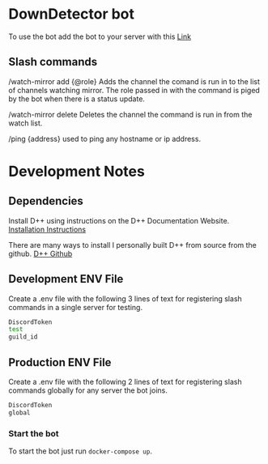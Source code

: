 # DownDetector bot

To use the bot add the bot to your server with this [Link](https://discord.com/oauth2/authorize?client_id=1159278212099088425&permissions=158720&scope=bot)

## Slash commands
/watch-mirror add {@role}
Adds the channel the comand is run in to the list of channels watching mirror.
The role passed in with the command is piged by the bot when there is a status update.

/watch-mirror delete
Deletes the channel the command is run in from the watch list.

/ping {address}
used to ping any hostname or ip address.
# Development Notes

## Dependencies

Install D++ using instructions on the D++ Documentation Website.
[Installation Instructions](https://dpp.dev/installing.html)

There are many ways to install I personally built D++ from source from the github.
[D++ Github](https://github.com/brainboxdotcc/DPP)

## Development ENV File

Create a .env file with the following 3 lines of text for registering slash commands in a single server for testing.

```bash
DiscordToken
test
guild_id
```

## Production ENV File

Create a .env file with the following 2 lines of text for registering slash commands globally for any server the bot joins.

```bash
DiscordToken
global
```

### Start the bot

To start the bot just run `docker-compose up`.